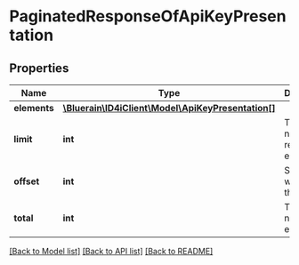 # PaginatedResponseOfApiKeyPresentation

## Properties
Name | Type | Description | Notes
------------ | ------------- | ------------- | -------------
**elements** | [**\Bluerain\ID4iClient\Model\ApiKeyPresentation[]**](ApiKeyPresentation.md) |  | 
**limit** | **int** | The number of returned elements | 
**offset** | **int** | Starting with the n-th element | 
**total** | **int** | The total number of elements | [optional] 

[[Back to Model list]](../README.md#documentation-for-models) [[Back to API list]](../README.md#documentation-for-api-endpoints) [[Back to README]](../README.md)


